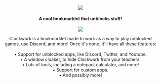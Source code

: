 <p align="center">
  <img src="https://user-images.githubusercontent.com/91223726/216793567-00f59f4e-7327-4211-be05-b852232e90e3.png" align="center">
</p>

<h4 align="center">
  A cool bookmarklet that unblocks stuff!
</h4>

<!-- ABOUT SECTION -->
<p align="center">
  <img src="https://user-images.githubusercontent.com/91223726/216793656-17079e7b-f69b-48ae-929d-97ad2206fd6d.png" align="center">
</p>

<p align="center">
  Clockwork is a bookmarklet made to work as a way to play unblocked games, use Discord, and more!
  Once it's done, it'll have all these features:<br><br>
  • Support for unblocked apps, like Discord, Twitter, and Youtube.<br>
  • A window cloaker, to hide Clockwork from your teachers.<br>
  • Lots of tools, including a notepad, calculator, and more!<br>
  • Support for custom apps.<br>
  • And possibly more!
</p>
